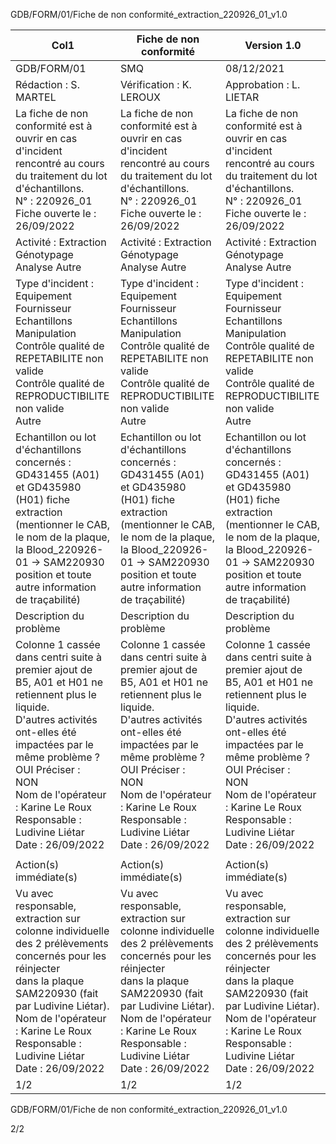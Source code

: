 GDB/FORM/01/Fiche de non conformité_extraction_220926_01_v1.0

|Col1|Fiche de non conformité|Version 1.0|
|---|---|---|
|GDB/FORM/01|SMQ|08/12/2021|
|Rédaction : S. MARTEL|Vérification : K. LEROUX|Approbation : L. LIETAR|
|La fiche de non conformité est à ouvrir en cas d'incident rencontré au cours du traitement du lot d'échantillons.<br>N° : 220926_01<br>Fiche ouverte le : 26/09/2022|La fiche de non conformité est à ouvrir en cas d'incident rencontré au cours du traitement du lot d'échantillons.<br>N° : 220926_01<br>Fiche ouverte le : 26/09/2022|La fiche de non conformité est à ouvrir en cas d'incident rencontré au cours du traitement du lot d'échantillons.<br>N° : 220926_01<br>Fiche ouverte le : 26/09/2022|
|Activité : Extraction Génotypage Analyse Autre|Activité : Extraction Génotypage Analyse Autre|Activité : Extraction Génotypage Analyse Autre|
|Type d'incident : Equipement Fournisseur Echantillons Manipulation<br>Contrôle qualité de REPETABILITE non valide<br>Contrôle qualité de REPRODUCTIBILITE non valide<br>Autre|Type d'incident : Equipement Fournisseur Echantillons Manipulation<br>Contrôle qualité de REPETABILITE non valide<br>Contrôle qualité de REPRODUCTIBILITE non valide<br>Autre|Type d'incident : Equipement Fournisseur Echantillons Manipulation<br>Contrôle qualité de REPETABILITE non valide<br>Contrôle qualité de REPRODUCTIBILITE non valide<br>Autre|
|Echantillon ou lot d'échantillons concernés : GD431455 (A01) et GD435980 (H01) fiche extraction<br>(mentionner le CAB, le nom de la plaque, la Blood_220926-01 -> SAM220930<br>position et toute autre information de traçabilité)|Echantillon ou lot d'échantillons concernés : GD431455 (A01) et GD435980 (H01) fiche extraction<br>(mentionner le CAB, le nom de la plaque, la Blood_220926-01 -> SAM220930<br>position et toute autre information de traçabilité)|Echantillon ou lot d'échantillons concernés : GD431455 (A01) et GD435980 (H01) fiche extraction<br>(mentionner le CAB, le nom de la plaque, la Blood_220926-01 -> SAM220930<br>position et toute autre information de traçabilité)|
|Description du problème|Description du problème|Description du problème|
|Colonne 1 cassée dans centri suite à premier ajout de B5, A01 et H01 ne retiennent plus le liquide.<br>D'autres activités ont-elles été impactées par le même problème ?<br>OUI Préciser :<br>NON<br>Nom de l'opérateur : Karine Le Roux<br>Responsable : Ludivine Liétar<br>Date : 26/09/2022|Colonne 1 cassée dans centri suite à premier ajout de B5, A01 et H01 ne retiennent plus le liquide.<br>D'autres activités ont-elles été impactées par le même problème ?<br>OUI Préciser :<br>NON<br>Nom de l'opérateur : Karine Le Roux<br>Responsable : Ludivine Liétar<br>Date : 26/09/2022|Colonne 1 cassée dans centri suite à premier ajout de B5, A01 et H01 ne retiennent plus le liquide.<br>D'autres activités ont-elles été impactées par le même problème ?<br>OUI Préciser :<br>NON<br>Nom de l'opérateur : Karine Le Roux<br>Responsable : Ludivine Liétar<br>Date : 26/09/2022|
||||
|Action(s) immédiate(s)|Action(s) immédiate(s)|Action(s) immédiate(s)|
|Vu avec responsable, extraction sur colonne individuelle des 2 prélèvements concernés pour les réinjecter<br>dans la plaque SAM220930 (fait par Ludivine Liétar).<br>Nom de l'opérateur : Karine Le Roux<br>Responsable : Ludivine Liétar<br>Date : 26/09/2022|Vu avec responsable, extraction sur colonne individuelle des 2 prélèvements concernés pour les réinjecter<br>dans la plaque SAM220930 (fait par Ludivine Liétar).<br>Nom de l'opérateur : Karine Le Roux<br>Responsable : Ludivine Liétar<br>Date : 26/09/2022|Vu avec responsable, extraction sur colonne individuelle des 2 prélèvements concernés pour les réinjecter<br>dans la plaque SAM220930 (fait par Ludivine Liétar).<br>Nom de l'opérateur : Karine Le Roux<br>Responsable : Ludivine Liétar<br>Date : 26/09/2022|
|1/2|1/2|1/2|

GDB/FORM/01/Fiche de non conformité_extraction_220926_01_v1.0



2/2

